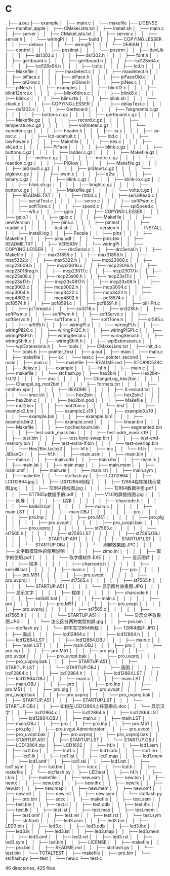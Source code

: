 # C
.
├── a.out
├── example
│   ├── main.c
│   └── makefile
├── LICENSE
├── monitor_apple
│   ├── CMakeLists.txt
│   ├── install.sh
│   ├── main.c
│   ├── server
│   │   ├── CMakeLists.txt
│   │   ├── server.c
│   │   ├── server.h
│   │   └── wiringPi
│   │       ├── build
│   │       ├── COPYING.LESSER
│   │       ├── debian
│   │       │   └── wiringPi
│   │       │       └── DEBIAN
│   │       │           ├── control
│   │       │           ├── postinst
│   │       │           └── postrm
│   │       ├── devLib
│   │       │   ├── ds1302.c
│   │       │   ├── ds1302.h
│   │       │   ├── font.h
│   │       │   ├── gertboard.c
│   │       │   ├── gertboard.h
│   │       │   ├── lcd128x64.c
│   │       │   ├── lcd128x64.h
│   │       │   ├── lcd.c
│   │       │   ├── lcd.h
│   │       │   ├── Makefile
│   │       │   ├── maxdetect.c
│   │       │   ├── maxdetect.h
│   │       │   ├── piFace.c
│   │       │   ├── piFace.h
│   │       │   ├── piFaceOld.c
│   │       │   ├── piGlow.c
│   │       │   ├── piGlow.h
│   │       │   ├── piNes.c
│   │       │   └── piNes.h
│   │       ├── examples
│   │       │   ├── blink12.c
│   │       │   ├── blink12drcs.c
│   │       │   ├── blink6drcs.c
│   │       │   ├── blink8.c
│   │       │   ├── blink.c
│   │       │   ├── blink.rtb
│   │       │   ├── blink.sh
│   │       │   ├── clock.c
│   │       │   ├── COPYING.LESSER
│   │       │   ├── delayTest.c
│   │       │   ├── ds1302.c
│   │       │   ├── Gertboard
│   │       │   │   ├── 7segments.c.gz
│   │       │   │   ├── buttons.c.gz
│   │       │   │   ├── gertboard.c.gz
│   │       │   │   ├── Makefile.gz
│   │       │   │   ├── record.c.gz
│   │       │   │   ├── temperature.c.gz
│   │       │   │   ├── voltmeter.c.gz
│   │       │   │   └── vumeter.c.gz
│   │       │   ├── header.h
│   │       │   ├── isr.c
│   │       │   ├── isr-osc.c
│   │       │   ├── lcd-adafruit.c
│   │       │   ├── lcd.c
│   │       │   ├── lowPower.c
│   │       │   ├── Makefile
│   │       │   ├── nes.c
│   │       │   ├── okLed.c
│   │       │   ├── PiFace
│   │       │   │   ├── blink.c.gz
│   │       │   │   ├── buttons.c.gz
│   │       │   │   ├── ladder.c.gz
│   │       │   │   ├── Makefile.gz
│   │       │   │   ├── metro.c.gz
│   │       │   │   ├── motor.c.gz
│   │       │   │   └── reaction.c.gz
│   │       │   ├── PiGlow
│   │       │   │   ├── Makefile.gz
│   │       │   │   ├── piGlow0.c.gz
│   │       │   │   ├── piGlow1.c.gz
│   │       │   │   └── piglow.c.gz
│   │       │   ├── pwm.c
│   │       │   ├── q2w
│   │       │   │   ├── binary.c.gz
│   │       │   │   ├── blink.c.gz
│   │       │   │   ├── blink-io.c.gz
│   │       │   │   ├── blink.sh.gz
│   │       │   │   ├── bright.c.gz
│   │       │   │   ├── button.c.gz
│   │       │   │   ├── Makefile.gz
│   │       │   │   └── volts.c.gz
│   │       │   ├── README.TXT
│   │       │   ├── rht03.c
│   │       │   ├── serialRead.c
│   │       │   ├── serialTest.c
│   │       │   ├── servo.c
│   │       │   ├── softPwm.c
│   │       │   ├── softTone.c
│   │       │   ├── speed.c
│   │       │   ├── spiSpeed.c
│   │       │   └── wfi.c
│   │       ├── gpio
│   │       │   ├── COPYING.LESSER
│   │       │   ├── gpio.1
│   │       │   ├── gpio.c
│   │       │   ├── Makefile
│   │       │   ├── newVersion
│   │       │   ├── pins.c
│   │       │   ├── pintest
│   │       │   ├── readall.c
│   │       │   ├── test.sh
│   │       │   └── version.h
│   │       ├── INSTALL
│   │       ├── install.log
│   │       ├── People
│   │       ├── pins
│   │       │   ├── Makefile
│   │       │   ├── pins.pdf
│   │       │   └── pins.tex
│   │       ├── README.TXT
│   │       ├── VERSION
│   │       └── wiringPi
│   │           ├── COPYING.LESSER
│   │           ├── drcSerial.c
│   │           ├── drcSerial.h
│   │           ├── Makefile
│   │           ├── max31855.c
│   │           ├── max31855.h
│   │           ├── max5322.c
│   │           ├── max5322.h
│   │           ├── mcp23008.c
│   │           ├── mcp23008.h
│   │           ├── mcp23016.c
│   │           ├── mcp23016.h
│   │           ├── mcp23016reg.h
│   │           ├── mcp23017.c
│   │           ├── mcp23017.h
│   │           ├── mcp23s08.c
│   │           ├── mcp23s08.h
│   │           ├── mcp23s17.c
│   │           ├── mcp23s17.h
│   │           ├── mcp23x0817.h
│   │           ├── mcp23x08.h
│   │           ├── mcp3002.c
│   │           ├── mcp3002.h
│   │           ├── mcp3004.c
│   │           ├── mcp3004.h
│   │           ├── mcp3422.c
│   │           ├── mcp3422.h
│   │           ├── mcp4802.c
│   │           ├── mcp4802.h
│   │           ├── pcf8574.c
│   │           ├── pcf8574.h
│   │           ├── pcf8591.c
│   │           ├── pcf8591.h
│   │           ├── piHiPri.c
│   │           ├── piThread.c
│   │           ├── sn3218.c
│   │           ├── sn3218.h
│   │           ├── softPwm.c
│   │           ├── softPwm.h
│   │           ├── softServo.c
│   │           ├── softServo.h
│   │           ├── softTone.c
│   │           ├── softTone.h
│   │           ├── sr595.c
│   │           ├── sr595.h
│   │           ├── wiringPi.c
│   │           ├── wiringPi.h
│   │           ├── wiringPiI2C.c
│   │           ├── wiringPiI2C.h
│   │           ├── wiringPiSPI.c
│   │           ├── wiringPiSPI.h
│   │           ├── wiringSerial.c
│   │           ├── wiringSerial.h
│   │           ├── wiringShift.c
│   │           ├── wiringShift.h
│   │           ├── wpiExtensions.c
│   │           └── wpiExtensions.h
│   └── tools
│       ├── CMakeLists.txt
│       ├── init_d.c
│       └── tools.h
├── pointer_first
│   ├── a.out
│   ├── main
│   ├── main.c
│   ├── makefile
│   ├── t.c
│   └── test.c
├── pointer_second
│   ├── main
│   ├── main.c
│   └── makefile
├── README.md
├── STC89C52RC
│   ├── delay.c
│   ├── example
│   │   ├── hf.h
│   │   ├── main.c
│   │   ├── makefile
│   │   └── stcflash.py
│   ├── hex2bin
│   │   ├── Hex2bin-1.0.12
│   │   │   ├── doc
│   │   │   │   ├── ChangeLog_hex2bin
│   │   │   │   ├── ChangeLog_mot2bin
│   │   │   │   ├── formats.txt
│   │   │   │   ├── intelhex.spc
│   │   │   │   ├── README
│   │   │   │   ├── S-record.txt
│   │   │   │   └── srec.txt
│   │   │   ├── hex2bin
│   │   │   ├── hex2bin.1
│   │   │   ├── hex2bin.c
│   │   │   ├── hex2bin.pod
│   │   │   ├── Makefile
│   │   │   ├── mot2bin
│   │   │   ├── mot2bin.c
│   │   │   └── test
│   │   │       ├── example2.bin
│   │   │       ├── example2.s19
│   │   │       ├── example3.s19
│   │   │       ├── example.bin
│   │   │       ├── example.bin1
│   │   │       ├── example.bin2
│   │   │       ├── example.cmd
│   │   │       ├── linear.bin
│   │   │       ├── Makefile
│   │   │       ├── nochecksum.bin
│   │   │       ├── segmented.bin
│   │   │       ├── test-addr_mask.bin
│   │   │       ├── test-addr_mask.s19
│   │   │       ├── test.bin
│   │   │       ├── test-byte-swap.bin
│   │   │       ├── test-end-memory.bin
│   │   │       ├── test-extra-lf.bin
│   │   │       └── test-overlap.bin
│   │   └── Hex2Bin.tar.bz2
│   ├── hf.h
│   ├── inc
│   │   └── hf.h
│   ├── JiDianQi
│   │   ├── hf.h
│   │   ├── main.asm
│   │   ├── main.bin
│   │   ├── main.c
│   │   ├── main.cdb
│   │   ├── main.ihx
│   │   ├── main.lk
│   │   ├── main.lst
│   │   ├── main.map
│   │   ├── main.mem
│   │   ├── main.omf
│   │   ├── main.rel
│   │   ├── main.rst
│   │   ├── main.sym
│   │   ├── makefile
│   │   └── stcflash.py
│   ├── LCD12864
│   │   ├── LCD12864.jpg
│   │   ├── LCD12864例程
│   │   │   ├── 12864程序接线示意图.jpg
│   │   │   ├── 12864接线图.jpg
│   │   │   ├── 12864数据手册.pdf
│   │   │   ├── ST7565p数据手册.pdf
│   │   │   ├── V1.0的屏接线图.jpg
│   │   │   ├── 刷屏
│   │   │   │   ├── 程序
│   │   │   │   │   ├── charcode.h
│   │   │   │   │   ├── keilkilll.bat
│   │   │   │   │   ├── main.c
│   │   │   │   │   ├── main.LST
│   │   │   │   │   ├── main.OBJ
│   │   │   │   │   ├── pro
│   │   │   │   │   ├── pro.lnp
│   │   │   │   │   ├── pro.M51
│   │   │   │   │   ├── pro.plg
│   │   │   │   │   ├── pro.uvopt
│   │   │   │   │   ├── pro_uvopt.bak
│   │   │   │   │   ├── pro.uvproj
│   │   │   │   │   ├── st7565.c
│   │   │   │   │   ├── st7565.h
│   │   │   │   │   ├── st7565.LST
│   │   │   │   │   ├── st7565.OBJ
│   │   │   │   │   ├── STARTUP.A51
│   │   │   │   │   ├── STARTUP.LST
│   │   │   │   │   └── STARTUP.OBJ
│   │   │   │   └── 刷屏效果图.JPG
│   │   │   ├── 文字取模软件的使用说明
│   │   │   │   ├── zimo.ini
│   │   │   │   ├── 取字的使用.pdf
│   │   │   │   └── 取字模软件.EXE
│   │   │   ├── 显示图片
│   │   │   │   ├── 程序
│   │   │   │   │   ├── charcode.h
│   │   │   │   │   ├── keilkilll.bat
│   │   │   │   │   ├── main.c
│   │   │   │   │   ├── pro
│   │   │   │   │   ├── pro.M51
│   │   │   │   │   ├── pro.uvopt
│   │   │   │   │   ├── pro.uvproj
│   │   │   │   │   ├── st7565.c
│   │   │   │   │   ├── st7565.h
│   │   │   │   │   └── STARTUP.A51
│   │   │   │   └── 显示图片效果图.JPG
│   │   │   ├── 显示文字
│   │   │   │   ├── 程序
│   │   │   │   │   ├── charcode.h
│   │   │   │   │   ├── keilkilll.bat
│   │   │   │   │   ├── main.c
│   │   │   │   │   ├── pro
│   │   │   │   │   ├── pro.M51
│   │   │   │   │   ├── pro.uvopt
│   │   │   │   │   ├── pro.uvproj
│   │   │   │   │   ├── st7565.c
│   │   │   │   │   ├── st7565.h
│   │   │   │   │   └── STARTUP.A51
│   │   │   │   └── 显示文字效果图.JPG
│   │   │   └── 怎么区分两种类型的屏.jpg
│   │   ├── pro.bin
│   │   ├── stcflash.py
│   │   └── 带字库12864例程
│   │       ├── 12864图片.JPG
│   │       ├── 画点
│   │       │   ├── lcd12864.c
│   │       │   ├── lcd12864.h
│   │       │   ├── lcd12864.LST
│   │       │   ├── lcd12864.OBJ
│   │       │   ├── main.c
│   │       │   ├── main.LST
│   │       │   ├── main.OBJ
│   │       │   ├── pro
│   │       │   ├── pro.lnp
│   │       │   ├── pro.M51
│   │       │   ├── pro.plg
│   │       │   ├── pro.uvopt
│   │       │   ├── pro_uvopt.bak
│   │       │   ├── pro.uvproj
│   │       │   ├── pro_uvproj.bak
│   │       │   ├── STARTUP.A51
│   │       │   ├── STARTUP.LST
│   │       │   └── STARTUP.OBJ
│   │       ├── 画图
│   │       │   ├── lcd12864.c
│   │       │   ├── lcd12864.h
│   │       │   ├── lcd12864.LST
│   │       │   ├── lcd12864.OBJ
│   │       │   ├── main.c
│   │       │   ├── main.LST
│   │       │   ├── main.OBJ
│   │       │   ├── pro
│   │       │   ├── pro.lnp
│   │       │   ├── pro.M51
│   │       │   ├── pro.plg
│   │       │   ├── pro.uvopt
│   │       │   ├── pro_uvopt.bak
│   │       │   ├── pro.uvproj
│   │       │   ├── pro_uvproj.bak
│   │       │   ├── STARTUP.A51
│   │       │   ├── STARTUP.LST
│   │       │   └── STARTUP.OBJ
│   │       ├── 如何在LCD12864上任意画点.doc
│   │       └── 显示汉字
│   │           ├── lcd12864.c
│   │           ├── lcd12864.h
│   │           ├── lcd12864.LST
│   │           ├── lcd12864.OBJ
│   │           ├── main.c
│   │           ├── main.LST
│   │           ├── main.OBJ
│   │           ├── pro
│   │           ├── pro.lnp
│   │           ├── pro.M51
│   │           ├── pro.plg
│   │           ├── pro.uvgui.Administrator
│   │           ├── pro.uvopt
│   │           ├── pro_uvopt.bak
│   │           ├── pro.uvproj
│   │           ├── pro_uvproj.bak
│   │           ├── STARTUP.A51
│   │           ├── STARTUP.LST
│   │           └── STARTUP.OBJ
│   ├── LCD12864.zip
│   ├── LCD1602
│   │   ├── hf.h
│   │   ├── lcd1.asm
│   │   ├── lcd1.bin
│   │   ├── lcd1.c
│   │   ├── lcd1.cdb
│   │   ├── lcd1.ihx
│   │   ├── lcd1.lk
│   │   ├── lcd1.lst
│   │   ├── lcd1.map
│   │   ├── lcd1.mem
│   │   ├── lcd1.omf
│   │   ├── lcd1.rel
│   │   ├── lcd1.rst
│   │   ├── lcd1.sym
│   │   ├── lcd.bin
│   │   ├── lcd.c
│   │   ├── lcd.h
│   │   ├── makefile
│   │   └── stcflash.py
│   ├── LEDtest
│   │   ├── hf.h
│   │   ├── l.bin
│   │   ├── makefile
│   │   ├── new.asm
│   │   ├── new.bin
│   │   ├── new.c
│   │   ├── new.cdb
│   │   ├── new.ihx
│   │   ├── new.lk
│   │   ├── new.lst
│   │   ├── new.map
│   │   ├── new.mem
│   │   ├── new.omf
│   │   ├── new.rel
│   │   ├── new.rst
│   │   ├── new.sym
│   │   └── stcflash.py
│   ├── pro.bin
│   ├── sdcc
│   │   ├── makefile
│   │   ├── test.asm
│   │   ├── test.bin
│   │   ├── test.c
│   │   ├── test.cdb
│   │   ├── test.ihx
│   │   ├── test.lk
│   │   ├── test.lst
│   │   ├── test.map
│   │   ├── test.mem
│   │   ├── test.omf
│   │   ├── test.rel
│   │   ├── test.rst
│   │   └── test.sym
│   ├── stcflash
│   │   ├── led3.asm
│   │   ├── led3.bin
│   │   ├── LED3.bin
│   │   ├── led3.c
│   │   ├── led3.cdb
│   │   ├── led3.ihx
│   │   ├── led3.lk
│   │   ├── led3.lst
│   │   ├── led3.map
│   │   ├── led3.mem
│   │   ├── led3.omf
│   │   ├── led3.rel
│   │   ├── led3.rst
│   │   ├── led3.sym
│   │   ├── led.bin
│   │   ├── LICENSE
│   │   ├── makefile
│   │   ├── pro.bin
│   │   ├── README.md
│   │   ├── stcflash.py
│   │   └── test.bin
│   └── TOTALTEST
│       ├── makefile
│       ├── pro.bin
│       └── stcflash.py
├── test
│   └── new.c
└── test.c

46 directories, 425 files
